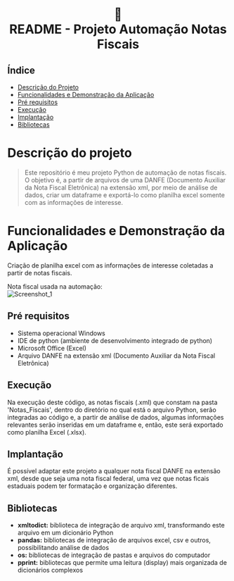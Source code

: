 <h1 align="center">
📄<br>README - Projeto Automação Notas Fiscais
</h1>

## Índice 

* [Descrição do Projeto](#descrição-do-projeto)
* [Funcionalidades e Demonstração da Aplicação](#funcionalidades-e-demonstração-da-aplicação)
* [Pré requisitos](#pré-requisitos)
* [Execução](#execução)
* [Implantação](#implantação)
* [Bibliotecas](#bibliotecas)

# Descrição do projeto
> Este repositório é meu projeto Python de automação de notas fiscais. O objetivo é, a partir de arquivos de uma DANFE (Documento Auxiliar da Nota
Fiscal Eletrônica) na extensão xml, por meio de análise de dados, criar um dataframe e exportá-lo como planilha excel somente com as informações de interesse.

# Funcionalidades e Demonstração da Aplicação
Criação de planilha excel com as informações de interesse coletadas a partir de notas fiscais.

Nota fiscal usada na automação:<br>
![Screenshot_1](https://user-images.githubusercontent.com/128300382/227984213-5b7e12ff-40a7-4cfc-94c9-548331581509.png)


## Pré requisitos

* Sistema operacional Windows
* IDE de python (ambiente de desenvolvimento integrado de python)
* Microsoft Office (Excel)
* Arquivo DANFE na extensão xml (Documento Auxiliar da Nota Fiscal Eletrônica)

## Execução

Na execução deste código, as notas fiscais (.xml) que constam na pasta 'Notas_Fiscais', dentro do diretório no qual está o arquivo Python, serão integradas ao código e, a partir de análise de dados, algumas informações relevantes serão inseridas em um dataframe e, então, este será exportado como planilha Excel (.xlsx).

## Implantação

É possível adaptar este projeto a qualquer nota fiscal DANFE na extensão xml, desde que seja uma nota fiscal federal, uma vez que notas ficais estaduais podem ter formatação e organização diferentes.

## Bibliotecas

* <strong>xmltodict:</strong> biblioteca de integração de arquivo xml, transformando este arquivo em um dicionário Python<br>
* <strong>pandas:</strong> bibliotecas de integração de arquivos excel, csv e outros, possibilitando análise de dados<br>
* <strong>os:</strong> bibliotecas de integração de pastas e arquivos do computador<br>
* <strong>pprint:</strong> bibliotecas que permite uma leitura (display) mais organizada de dicionários complexos<br>
